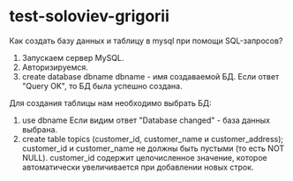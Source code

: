 # test-soloviev-grigorii
Как создать базу данных и таблицу в mysql при помощи SQL-запросов?
1. Запускаем сервер MySQL.
2. Авторизируемся.
3. create database dbname 
dbname - имя создаваемой БД.
Если ответ "Query OK", то БД была успешно создана.


Для создания таблицы нам необходимо выбрать БД:
1. use dbname
Если видим ответ "Database changed" - база данных выбрана.
2. create table topics (customer_id, customer_name и customer_address);
сustomer_id и customer_name не должны быть пустыми (то есть NOT NULL). 
customer_id содержит целочисленное значение, которое автоматически увеличивается при добавлении новых строк.

